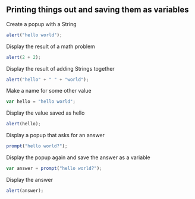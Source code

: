 ## Printing things out and saving them as variables

Create a popup with a String

```javascript
alert("hello world");
```

Display the result of a math problem

```javascript
alert(2 + 2);
```

Display the result of adding Strings together
```javascript
alert("hello" + " " + "world");
```

Make a name for some other value
```javascript
var hello = "hello world";
```
Display the value saved as hello
```javascript
alert(hello);
```

Display a popup that asks for an answer
```javascript
prompt("hello world?");
```

Display the popup again and save the answer as a variable
```javascript
var answer = prompt("hello world?");
```
Display the answer
```javascript
alert(answer);
```
